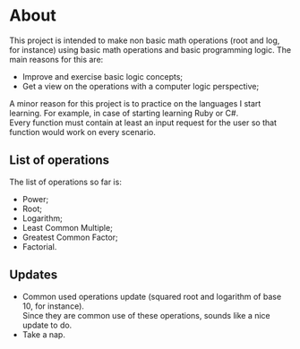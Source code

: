 # About  
  
This project is intended to make non basic math operations (root and log, for instance) using basic math operations and basic programming logic. The main reasons for this are:  

- Improve and exercise basic logic concepts;  
- Get a view on the operations with a computer logic perspective;  

A minor reason for this project is to practice on the languages I start learning. For example, in case of starting learning Ruby or C#.  
Every function must contain at least an input request for the user so that function would work on every scenario.  
  
## List of operations  
  
The list of operations so far is:  

- Power;
- Root;
- Logarithm;
- Least Common Multiple;
- Greatest Common Factor;
- Factorial.

## Updates  

- Common used operations update (squared root and logarithm of base 10, for instance).  
    Since they are common use of these operations, sounds like a nice update to do.  
- Take a nap.
